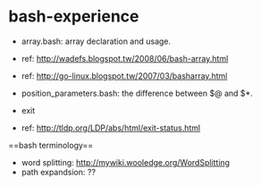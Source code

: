 bash-experience
===============

* array.bash: array declaration and usage.
 * ref: http://wadefs.blogspot.tw/2008/06/bash-array.html
 * ref: http://go-linux.blogspot.tw/2007/03/basharray.html

* position_parameters.bash: the difference between $@ and $*.
* exit
 * ref: http://tldp.org/LDP/abs/html/exit-status.html

==bash terminology==
* word splitting: http://mywiki.wooledge.org/WordSplitting
* path expandsion: ??
